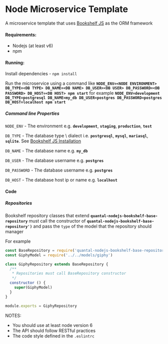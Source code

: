 # Node Microservice Template

A microservice template that uses [Bookshelf JS](http://bookshelfjs.org/ "BookShelfJS Homepage")
as the ORM framework 

#### Requirements:
- Nodejs (at least v6)
- npm

#### Running:
Install dependencies - `npm install`

Run the microservice using a command like **`NODE_ENV=<NODE ENVIRONMENT> DB_TYPE=<DB TYPE> DB_NAME=<DB NAME> DB_USER=<DB USER> DB_PASSWORD=<DB PASSWORD> DB_HOST=<DB HOST> npm start`**
for example **`NODE_ENV=development DB_TYPE=postgresql DB_NAME=my_db DB_USER=postgres DB_PASSWORD=postgres DB_HOST=localhost npm start`**

##### Command line Properties
 `NODE_ENV` - The environment e.g. **`development`**,  **`staging`**,  **`production`**,  **`test`**

 `DB_TYPE` - The database type \ dialect i.e.  **`postgresql`**,  **`mysql`**,  **`mariasql`**,  **`sqlite`**.
     See [Bookshelf JS Installation](http://bookshelfjs.org/#installation "BookShelfJS Installation")
 
 `DB_NAME` - The database name  e.g. **`my_db`**
 
 `DB_USER` - The database username  e.g. **`postgres`**
 
 `DB_PASSWORD` - The database username  e.g. **`postgres`**
 
 `DB_HOST` - The database host ip or name  e.g. **`localhost`**

#### Code

##### Repositories
Bookshelf repository classes that extend **`quantal-nodejs-bookshelf-base-repository`** must call the 
constructor of **`quantal-nodejs-bookshelf-base-repository')`** and pass the
`type` of the model that the repository should manager

For example

```javascript
const BaseRepository = require('quantal-nodejs-bookshelf-base-repository')
const GiphyModel = require('../../models/giphy')

class GiphyRepository extends BaseRepository {
  /**
   * Repositories must call BaseRepository constructor
   */
  constructor () {
    super(GiphyModel)
  }
}

module.exports = GiphyRepository
```

 NOTES:
 - You should use at least node version 6
 - The API should follow RESTful practices
 - The code style defined in the `.eslintrc`
